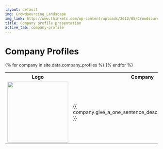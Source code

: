 ```yaml
---
layout: default
img: Crowdsourcing_Landscape
img_link: http://www.thinketc.com/wp-content/uploads/2012/05/Crowdsourcing_Landscape.jpg
title: Company profile presentation
active_tab: company-profile
---
```


Company Profiles
=============================================================
<table class="table table-striped"> 
  <tbody>
    <tr>
      <th>Logo</th>
      <th>Company</th>
    </tr>
    {% for company in site.data.company_profiles %}
   <tr>
      <td>
	<a href={{ company.give_a_url_for_the_companys_website }}"><img src="{{ company.give_a_url_for_the_companys_logo }}" width="200" /></a>
      </td>
      <td>
	{{ company.give_a_one_sentence_description_of_the_company }} 
      </td>
    </tr>
    {% endfor %}
  </tbody>
</table>
 